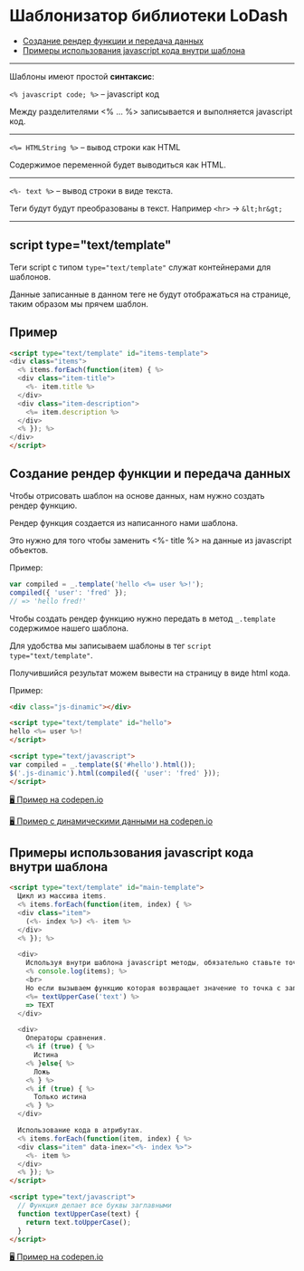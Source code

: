 # Шаблонизатор библиотеки LoDash

- [Создание рендер функции и передача данных](https://github.com/liquid-hub/lodash_template#%D0%BF%D0%B5%D1%80%D0%B5%D0%B4%D0%B0%D1%87%D0%B0-%D0%B4%D0%B0%D0%BD%D0%BD%D1%8B%D1%85)
- [Примеры использования javascript кода внутри шаблона](https://github.com/liquid-hub/lodash_template#%D0%BF%D1%80%D0%B8%D0%BC%D0%B5%D1%80%D1%8B-%D0%B8%D1%81%D0%BF%D0%BE%D0%BB%D1%8C%D0%B7%D0%BE%D0%B2%D0%B0%D0%BD%D0%B8%D1%8F-javascript-%D0%BA%D0%BE%D0%B4%D0%B0-%D0%B2%D0%BD%D1%83%D1%82%D1%80%D0%B8-%D1%88%D0%B0%D0%B1%D0%BB%D0%BE%D0%BD%D0%B0)

---

Шаблоны имеют простой **синтаксис**:

`<% javascript code; %>` – javascript код

Между разделителями <% ... %> записывается и выполняется javascript код.

---

`<%= HTMLString %>` – вывод строки как HTML

Содержимое переменной будет выводиться как HTML.

---

`<%- text %>` – вывод строки в виде текста.

Теги будут будут преобразованы в текст. Например ``<hr>`` -> `&lt;hr&gt;`

---

## script type="text/template"

Теги script с типом `type="text/template"` служат контейнерами для шаблонов.

Данные записанные в данном теге не будут отображаться на странице, таким образом мы прячем шаблон.

## Пример

```html
<script type="text/template" id="items-template">
<div class="items">
  <% items.forEach(function(item) { %>
  <div class="item-title">
    <%- item.title %>
  </div>
  <div class="item-description">
    <%= item.description %>
  </div>
  <% }); %>
</div>
</script>
```

## Создание рендер функции и передача данных

Чтобы отрисовать шаблон на основе данных, нам нужно создать рендер функцию.

Рендер функция создается из написанного нами шаблона.

Это нужно для того чтобы заменить <%- title %> на данные из javascript объектов.

Пример:

```js
var compiled = _.template('hello <%= user %>!');
compiled({ 'user': 'fred' });
// => 'hello fred!'
```

Чтобы создать рендер функцию нужно передать в метод `_.template` содержимое нашего шаблона.

Для удобства мы записываем шаблоны в тег `script type="text/template"`.

Получившийся результат можем вывести на страницу в виде html кода.

Пример:

```HTML
<div class="js-dinamic"></div>

<script type="text/template" id="hello">
hello <%= user %>!
</script>

<script type="text/javascript">
var compiled = _.template($('#hello').html());
$('.js-dinamic').html(compiled({ 'user': 'fred' }));
</script>
```

[🖥️ Пример на codepen.io](https://codepen.io/brainmurder/pen/QJxPWv)

[🖥️ Пример с динамическими данными на codepen.io](https://codepen.io/brainmurder/pen/RqJOaN)


## Примеры использования javascript кода внутри шаблона

```HTML
<script type="text/template" id="main-template">
  Цикл из массива items.
  <% items.forEach(function(item, index) { %>
  <div class="item">
    (<%- index %>) <%- item %>
  </div>
  <% }); %>

  <div>
    Используя внутри шаблона javascript методы, обязательно ставьте точку с запятой (;).
    <% console.log(items); %>
    <br>
    Но если вызываем функцию которая возвращает значение то точка с запятой не ставится и в разделитель добавляется знак равно (=).
    <%= textUpperCase('text') %>
    => TEXT
  </div>

  <div>
    Операторы сравнения.
    <% if (true) { %>
      Истина
    <% }else{ %>
      Ложь
    <% } %>
    <% if (true) { %>
      Только истина
    <% } %>
  </div>

  Использование кода в атрибутах.
  <% items.forEach(function(item, index) { %>
  <div class="item" data-inex="<%- index %>">
    <%- item %>
  </div>
  <% }); %>
</script>

<script type="text/javascript">
  // Функция делает все буквы заглавными
  function textUpperCase(text) {
    return text.toUpperCase();
  }
</script>
```

[🖥️ Пример на codepen.io](https://codepen.io/brainmurder/pen/GwGLGN)
